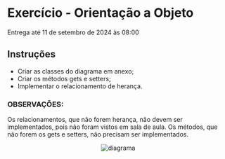 # Exercício - Orientação a Objeto
Entrega até 11 de setembro de 2024 às 08:00

## Instruções

- Criar as classes do diagrama em anexo;
- Criar os métodos gets e setters;
- Implementar o relacionamento de herança.

### OBSERVAÇÕES:
Os  relacionamentos, que não forem herança, não devem ser implementados, pois não foram vistos em sala de aula.
Os métodos, que não forem os gets e setters, não precisam ser implementados.

<div align="center">

![diagrama]()

</div>